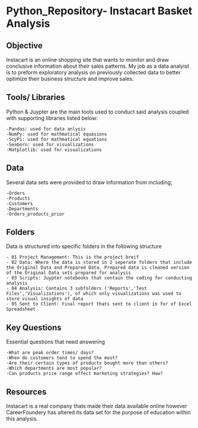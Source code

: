 # Python_Repository- Instacart Basket Analysis
## Objective
  Instacart is an online shopping site that wants to monitor and draw conclusive information about their sales patterns. My job as a data analyist is to preform exploratory analysis on previously collected data to better optimize their business structure and improve sales.
## Tools/ Libraries
  Python & Juypter are the main tools used to conduct said analysis coupled with supporting libraries listed below:
  
    -Pandas: used for data anlysis
    -NumPy: used for mathmatical equasions
    -ScyPi: used for mathmatical equations
    -Seaborn: used for visualizations
    -Matplotlib: used for visualizations

## Data
  Several data sets were provided to draw information from including;

    -Orders
    -Products
    -Customers
    -Departments
    -Orders_products_prior

## Folders
  Data is structured into specific folders in the following structure 

    - 01 Project Management: This is the project breif
    - 02 Data: Where the data is stored in 2 seperate folders that include the Original Data and Prepared Data. Prepared data is cleaned version of the Original Data sets prepared for analysis
    - 03 Scripts: Juypter notebooks that contain the coding for conducting analysis
    - 04 Analysis: Contains 3 subfolders ('Reports','Test Files','Visualizations'), of which only visualizations was used to store visual insights of data
    - 05 Sent to Client: Final report thats sent to client in for of Excel Spreadsheet

## Key Questions
  Essential questions that need answering

    -What are peak order times/ days?
    -When do customers tend to spend the most?
    -Are their certain types of products bought more than others?
    -Which departments are most popular?
    -Can products price range effect marketing strategies? How?

## Resources
  Instacart is a real company thats made their data available online however CareerFoundery has altered its data set for the purpose of education within this analysis.
